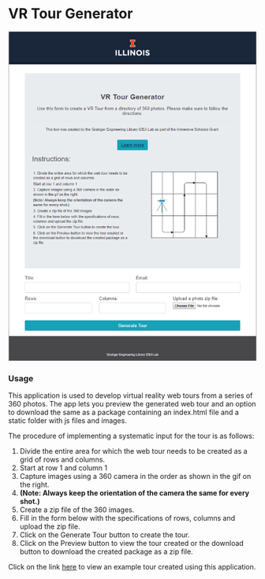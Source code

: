 # VR Tour Generator

![Upload form](./form.png)

### Usage

This application is used to develop virtual reality web tours from a series of 360 photos. The app lets you preview the generated web tour and an option to download the same as a package containing an index.html file and a static folder with js files and images.

The procedure of implementing a systematic input for the tour is as follows:
<ol>
                    <li>Divide the entire area for which the web tour needs to be created as a grid of rows and columns.</li>
                    <li>Start at row 1 and column 1</li>
                    <li>Capture images using a 360 camera in the order as shown in the gif on the right. </li>
                    <li><b>(Note: Always keep the orientation of the camera the same for every shot.)</b></li>
                    <li>Create a zip file of the 360 images.</li>
                    <li>Fill in the form below with the specifications of rows, columns and upload the zip file. </li>
                    <li>Click on the Generate Tour button to create the tour.</li>
                    <li>Click on the Preview button to view the tour created or the download button to download the created package as a zip file.
                    </li>
                </ol>

Click on the link <a href="">here</a> to view an example tour created using this application.
